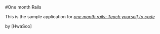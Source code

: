#One month Rails

This is the sample application for 
[*one month rails: Teach yourself to code*](http://onemonthrails.com)

by [HwaSoo]